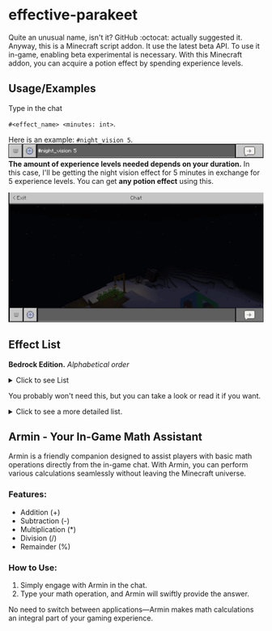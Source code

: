# effective-parakeet

Quite an unusual name, isn't it? GitHub :octocat: actually suggested it. Anyway, this is a Minecraft script addon. It use the latest beta API. To use it in-game, enabling beta experimental is necessary. With this Minecraft addon, you can acquire a potion effect by spending experience levels.


## Usage/Examples
Type in the chat 

`#<effect_name> <minutes: int>`.

Here is an example: `#night_vision 5`.
![Example](/ignore_this_folder/chatbox.png)
**The amount of experience levels needed depends on your duration.** In this case, I'll be getting the night vision effect for 5 minutes in exchange for 5 experience levels. You can get **any potion effect** using this.

![Demo](/ignore_this_folder/Achatbox.gif)

## Effect List
**Bedrock Edition.**
*Alphabetical order*

<details>
<summary>Click to see List</summary>

| Display Name | Effect |
| --- | --- |
| Absorption | `absorption` |
| Bad Omen | `bad_omen` |
| Blindness | `blindness` |
| Conduit Power | `conduit_power` |
| Darkness | `darkness` |
| Fatal Poison | `fatal_poison` |
| Fire Resistance | `fire_resistance` |
| Haste | `haste` |
| Health Boost | `health_boost` |
| Hero of the Village | `village_hero` |
| Hunger | `hunger` |
| Instant Damage | `instant_damage` |
| Instant Health | `instant_health` |
| Invisibility | `invisibility` |
| Jump Boost | `jump_boost` |
| Levitation | `levitation` |
| Mining Fatigue | `mining_fatigue` |
| Nausea | `nausea` |
| Night Vision | `night_vision` |
| Poison | `poison` |
| Regeneration | `regeneration` |
| Resistance | `resistance` |
| Saturation | `saturation` |
| Slow Falling | `slow_falling` |
| Slowness | `slowness` |
| Speed | `speed` |
| Strength | `strength` |
| Water Breathing | `water_breathing` |
| Weakness | `weakness` |
| Wither | `wither` |
</details>

You probably won't need this, but you can take a look or read it if you want.
<details>
<summary>Click to see a more detailed list.</summary>

| Display Name | Effect | Description | Type | ID |
| --- | --- | --- | --- | --- |
| Absorption | `absorption` | Adds damage absorption (additional hearts that can't be regenerated), higher levels give more absorption | Positive | 22 |
| Bad Omen | `bad_omen` | Causes an illager raid to start upon entering a village (only received from an Illager captain upon its death) | Neutral | 28 |
| Blindness | `blindness` | Impairs vision and disables the ability to sprint and critical hit | Negative | 15 |
| Conduit Power | `conduit_power` | Increases underwater visibility and mining speed, prevents drowning | Positive | 26 |
| Darkness | `darkness` | Darkens the players screen | Negative | 30 |
| Fatal Poison | `fatal_poison` | Inflicts damage over time and potentially kills | Negative | 25 |
| Fire Resistance | `fire_resistance` | Prevents the affected entity from taking damage due to Fire, lava and other sources of fire damage | Positive | 12 |
| Haste | `haste` | Increases mining and attack speed, higher levels increase the player's mining and attack speed | Positive | 3 |
| Health Boost | `health_boost` | Increases maximum health, higher levels give the affected entity more maximum health | Positive | 21 |
| Hero of the Village | `village_hero` | Gives discounts on trades with villagers, and makes villagers throw items at the player depending on their profession | Positive | 29 |
| Hunger | `hunger` | Increases food exhaustion, higher levels cause the player to starve quicker | Negative | 17 |
| Instant Damage | `instant_damage` | Damages living entities, heals undead, higher levels do more damage and heal more health | Negative | 7 |
| Instant Health | `instant_health` | Heals living entities, damages undead, higher levels heal more health and do more damage | Positive | 6 |
| Invisibility | `invisibility` | Grants invisibility, making the affected entity invisible (but not the item they hold or the armor they wear), and reduces other mobs' detection range for the affected entity, higher levels reduce other mobs' detection range more | Positive | 14 |
| Jump Boost | `jump_boost` | Increases jump height and reduces fall damage, higher levels make the affected entity jump higher and reduces more fall damage | Positive | 8 |
| Levitation | `levitation` | Floats the affected entity upward | Negative | 24 |
| Mining Fatigue | `mining_fatigue` | Decreases mining and attack speed, higher levels decrease the player's mining and attack speed | Negative | 4 |
| Nausea | `nausea` | Wobbles and warps the screen | Negative | 9 |
| Night Vision | `night_vision` | Lets the player see well in darkness and underwater | Positive | 16 |
| Poison | `poison` | Inflicts damage over time (but can't kill), higher levels do more damage per second, doesn't affect undead | Negative | 19 |
| Regeneration | `regeneration` | Regenerates health over time, higher levels make health regenerate quicker | Positive | 10 |
| Resistance | `resistance` | Reduces damage, higher levels reduce more damage | Positive | 11 |
| Saturation | `saturation` | Restores hunger and saturation | Positive | 23 |
| Slow Falling | `slow_falling` | Decreases falling speed and negates fall damage | Positive | 27 |
| Slowness | `slowness` | Decreases walking speed; higher levels make the affected entity slower and decreases the player's field of view when affected | Negative | 2 |
| Speed | `speed` | Increases walking speed; higher levels make the affected entity faster and increases the player's field of view when affected | Positive | 1 |
| Strength | `strength` | Increases melee damage, higher levels make the affected entity do more melee damage | Positive | 5 |
| Water Breathing | `water_breathing` | Prevents drowning and lets the affected entity breathe underwater | Positive | 13 |
| Weakness | `weakness` | Decreases melee damage, higher levels decrease more melee damage | Negative | 18 |
| Wither | `wither` | Inflicts damage over time (can kill), higher levels do more damage per second | Negative | 20 |

</details>

## Armin - Your In-Game Math Assistant

Armin is a friendly companion designed to assist players with basic math operations directly from the in-game chat. With Armin, you can perform various calculations seamlessly without leaving the Minecraft universe. 

### Features:
- Addition (+)
- Subtraction (-)
- Multiplication (*)
- Division (/)
- Remainder (%)

### How to Use:
1. Simply engage with Armin in the chat.
2. Type your math operation, and Armin will swiftly provide the answer.

No need to switch between applications—Armin makes math calculations an integral part of your gaming experience.
